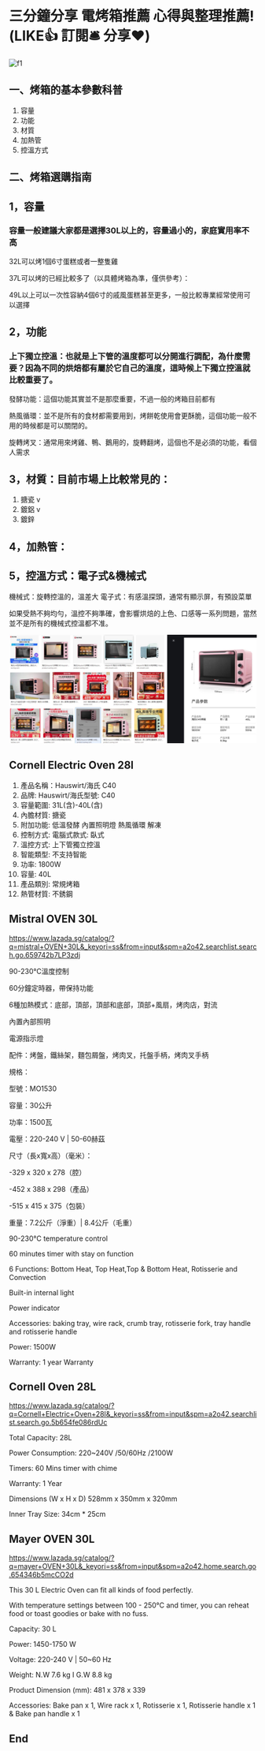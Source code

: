# 三分鐘分享 電烤箱推薦 心得與整理推薦! (LIKE👍 訂閱🛎 分享❤️)

![f1](https://github.com/HCH1/blog/blob/master/fig/oven1a.JPG)

## 一、烤箱的基本參數科普
1. 容量
2. 功能
3. 材質
4. 加熱管
5. 控溫方式

## 二、烤箱選購指南

## 1，容量

### 容量一般建議大家都是選擇30L以上的，容量過小的，家庭實用率不高

32L可以烤1個6寸蛋糕或者一整隻雞

37L可以烤的已經比較多了（以具體烤箱為準，僅供參考）：

49L以上可以一次性容納4個6寸的戚風蛋糕甚至更多，一般比較專業經常使用可以選擇

## 2，功能

### 上下獨立控溫：也就是上下管的溫度都可以分開進行調配，為什麼需要？因為不同的烘焙都有屬於它自己的溫度，這時候上下獨立控溫就比較重要了。

發酵功能：這個功能其實並不是那麼重要，不過一般的烤箱目前都有

熱風循環：並不是所有的食材都需要用到，烤餅乾使用會更酥脆，這個功能一般不用的時候都是可以關閉的。

旋轉烤叉：通常用來烤雞、鴨、鵝用的，旋轉翻烤，這個也不是必須的功能，看個人需求

## 3，材質：目前市場上比較常見的：
1. 搪瓷 v
2. 鍍鋁 v
3. 鍍鋅

## 4，加熱管：

## 5，控溫方式：電子式&機械式

機械式：旋轉控溫的，溫差大 電子式：有感溫探頭，通常有顯示屏，有預設菜單

如果受熱不夠均勻，溫控不夠準確，會影響烘焙的上色、口感等一系列問題，當然並不是所有的機械式控溫都不准。


![f1](https://github.com/HCH1/blog/blob/master/fig/oven1b.jpg)

## Cornell Electric Oven 28l
1. 產品名稱：Hauswirt/海氏 C40
2. 品牌: Hauswirt/海氏型號: C40
3. 容量範圍: 31L(含)-40L(含)
4. 內膽材質: 搪瓷
5. 附加功能: 低溫發酵 內置照明燈 熱風循環 解凍
6. 控制方式: 電腦式款式: 臥式
7. 溫控方式: 上下管獨立控溫
8. 智能類型: 不支持智能
9. 功率: 1800W
10. 容量: 40L
11. 產品類別: 常規烤箱
12. 熱管材質: 不銹鋼


## Mistral OVEN 30L
https://www.lazada.sg/catalog/?q=mistral+OVEN+30L&_keyori=ss&from=input&spm=a2o42.searchlist.search.go.659742b7LP3zdj

90-230°C溫度控制

60分鐘定時器，帶保持功能

6種加熱模式：底部，頂部，頂部和底部，頂部+風扇，烤肉店，對流

內置內部照明

電源指示燈

配件：烤盤，鐵絲架，麵包屑盤，烤肉叉，托盤手柄，烤肉叉手柄

規格：

型號：MO1530

容量：30公升

功率：1500瓦

電壓：220-240 V | 50-60赫茲

尺寸（長x寬x高）（毫米）：

-329 x 320 x 278（腔）

-452 x 388 x 298（產品）

-515 x 415 x 375（包裝）

重量：7.2公斤（淨重）| 8.4公斤（毛重）


90-230°C temperature control

60 minutes timer with stay on function

6 Functions: Bottom Heat, Top Heat,Top & Bottom Heat, Rotisserie and Convection

Built-in internal light

Power indicator

Accessories: baking tray, wire rack, crumb tray, rotisserie fork, tray handle and rotisserie handle

Power: 1500W

Warranty: 1 year Warranty



## Cornell Oven 28L
https://www.lazada.sg/catalog/?q=Cornell+Electric+Oven+28l&_keyori=ss&from=input&spm=a2o42.searchlist.search.go.5b654fe086rdUc

Total Capacity: 28L

Power Consumption: 220~240V /50/60Hz /2100W

Timers: 60 Mins timer with chime

Warranty: 1 Year

Dimensions (W x H x D) 528mm x 350mm x 320mm

Inner Tray Size: 34cm * 25cm



## Mayer OVEN 30L 
https://www.lazada.sg/catalog/?q=mayer+OVEN+30L&_keyori=ss&from=input&spm=a2o42.home.search.go.654346b5mcCO2d

This 30 L Electric Oven can fit all kinds of food perfectly.

With temperature settings between 100 - 250°C and timer, you can reheat food or toast goodies or bake with no fuss.

Capacity: 30 L

Power: 1450-1750 W

Voltage: 220-240 V | 50~60 Hz

Weight: N.W 7.6 kg I G.W 8.8 kg

Product Dimension (mm): 481 x 378 x 339

Accessories: Bake pan x 1, Wire rack x 1, Rotisserie x 1, Rotisserie handle x 1 & Bake pan handle x 1


## End
